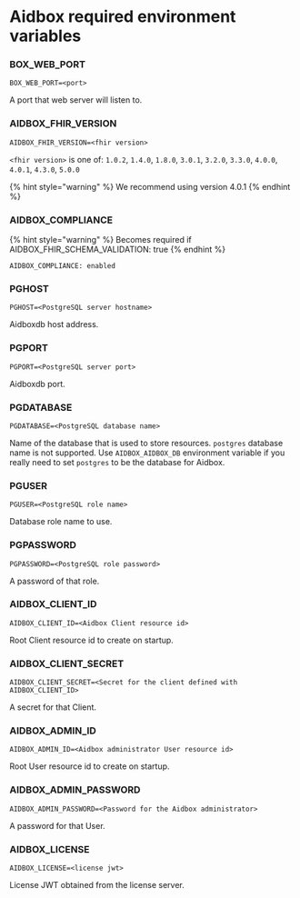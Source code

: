 # Aidbox required environment variables

### BOX\_WEB\_PORT

```
BOX_WEB_PORT=<port>
```

A port that web server will listen to.

### AIDBOX\_FHIR\_VERSION

```
AIDBOX_FHIR_VERSION=<fhir version>
```

`<fhir version>` is one of: `1.0.2`, `1.4.0`, `1.8.0`, `3.0.1`, `3.2.0`, `3.3.0`, `4.0.0`, `4.0.1`, `4.3.0`, `5.0.0`

{% hint style="warning" %}
We recommend using version 4.0.1
{% endhint %}

### AIDBOX\_COMPLIANCE

{% hint style="warning" %}
Becomes required if AIDBOX\_FHIR\_SCHEMA\_VALIDATION: true
{% endhint %}

```
AIDBOX_COMPLIANCE: enabled
```

### PGHOST

```
PGHOST=<PostgreSQL server hostname>
```

Aidboxdb host address.

### PGPORT

```
PGPORT=<PostgreSQL server port>
```

Aidboxdb port.

### PGDATABASE

```
PGDATABASE=<PostgreSQL database name>
```

Name of the database that is used to store resources. `postgres` database name is not supported. Use `AIDBOX_AIDBOX_DB` environment variable if you really need to set `postgres` to be the database for Aidbox.

### PGUSER

```
PGUSER=<PostgreSQL role name>
```

Database role name to use.

### PGPASSWORD

```
PGPASSWORD=<PostgreSQL role password>
```

A password of that role.

### AIDBOX\_CLIENT\_ID

```
AIDBOX_CLIENT_ID=<Aidbox Client resource id>
```

Root Client resource id to create on startup.

### AIDBOX\_CLIENT\_SECRET

```
AIDBOX_CLIENT_SECRET=<Secret for the client defined with AIDBOX_CLIENT_ID>
```

A secret for that Client.

### AIDBOX\_ADMIN\_ID

```
AIDBOX_ADMIN_ID=<Aidbox administrator User resource id>
```

Root User resource id to create on startup.

### AIDBOX\_ADMIN\_PASSWORD

```
AIDBOX_ADMIN_PASSWORD=<Password for the Aidbox administrator>
```

A password for that User.

### AIDBOX\_LICENSE

```
AIDBOX_LICENSE=<license jwt>
```

License JWT obtained from the license server.
